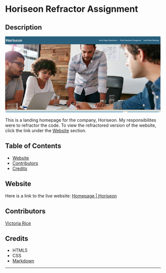 # Horiseon Refractor Assignment 

## Description 
![alt text](./assets/images/Homepage-img.png)

This is a landing homepage for the company, Horiseon. My responsibilites were to refractor the code.
To view the refractored version of the website, click the link under the [Website](#the-website) section. 



## Table of Contents 
* [Website](#website)
* [Contributors](#contributors)
* [Credits](#credits)

## Website
Here is a link to the live website:
[Homepage | Horiseon](https://vtori37.github.io/Ch1_HTML_CSS_GIT/)


## Contributors
[Victoria Rice](https://github.com/vtori37)

## Credits
* HTML5
* CSS 
* [Markdown](https://www.markdownguide.org/basic-syntax/)

--- 



